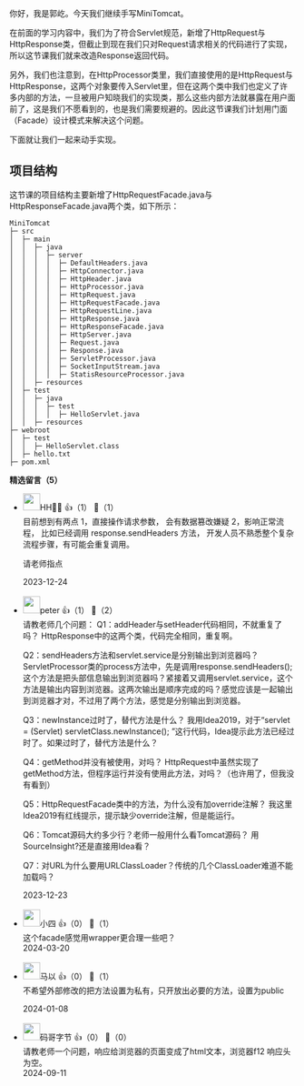 你好，我是郭屹。今天我们继续手写MiniTomcat。

在前面的学习内容中，我们为了符合Servlet规范，新增了HttpRequest与HttpResponse类，但截止到现在我们只对Request请求相关的代码进行了实现，所以这节课我们就来改造Response返回代码。

另外，我们也注意到，在HttpProcessor类里，我们直接使用的是HttpRequest与HttpResponse，这两个对象要传入Servlet里，但在这两个类中我们也定义了许多内部的方法，一旦被用户知晓我们的实现类，那么这些内部方法就暴露在用户面前了，这是我们不愿看到的，也是我们需要规避的。因此这节课我们计划用门面（Facade）设计模式来解决这个问题。

下面就让我们一起来动手实现。

## 项目结构

这节课的项目结构主要新增了HttpRequestFacade.java与HttpResponseFacade.java两个类，如下所示：

```plain
MiniTomcat
├─ src
│  ├─ main
│  │  ├─ java
│  │  │  ├─ server
│  │  │  │  ├─ DefaultHeaders.java
│  │  │  │  ├─ HttpConnector.java
│  │  │  │  ├─ HttpHeader.java
│  │  │  │  ├─ HttpProcessor.java
│  │  │  │  ├─ HttpRequest.java
│  │  │  │  ├─ HttpRequestFacade.java
│  │  │  │  ├─ HttpRequestLine.java
│  │  │  │  ├─ HttpResponse.java
│  │  │  │  ├─ HttpResponseFacade.java
│  │  │  │  ├─ HttpServer.java
│  │  │  │  ├─ Request.java
│  │  │  │  ├─ Response.java
│  │  │  │  ├─ ServletProcessor.java
│  │  │  │  ├─ SocketInputStream.java
│  │  │  │  ├─ StatisResourceProcessor.java
│  │  ├─ resources
│  ├─ test
│  │  ├─ java
│  │  │  ├─ test
│  │  │  │  ├─ HelloServlet.java
│  │  ├─ resources
├─ webroot
│  ├─ test
│  │  ├─ HelloServlet.class
│  ├─ hello.txt
├─ pom.xml
```
<div><strong>精选留言（5）</strong></div><ul>
<li><img src="https://static001.geekbang.org/account/avatar/00/11/4c/6e/5435e214.jpg" width="30px"><span>HH🐷🐠</span> 👍（1） 💬（1）<div>目前想到有两点
1，直接操作请求参数， 会有数据篡改嫌疑
2，影响正常流程， 比如已经调用 response.sendHeaders 方法， 开发人员不熟悉整个复杂流程步骤，有可能会重复调用。

请老师指点</div>2023-12-24</li><br/><li><img src="https://static001.geekbang.org/account/avatar/00/10/25/87/f3a69d1b.jpg" width="30px"><span>peter</span> 👍（1） 💬（2）<div>请教老师几个问题：
Q1：addHeader与setHeader代码相同，不就重复了吗？
HttpResponse中的这两个类，代码完全相同，重复啊。

Q2：sendHeaders方法和servlet.service是分别输出到浏览器吗？
ServletProcessor类的process方法中，先是调用response.sendHeaders(); 这个方法是把头部信息输出到浏览器吗？紧接着又调用servlet.service，这个方法是输出内容到浏览器。这两次输出是顺序完成的吗？感觉应该是一起输出到浏览器才对，不过用了两个方法，感觉是分别输出到浏览器。

Q3：newInstance过时了，替代方法是什么？
我用Idea2019，对于“servlet = (Servlet) servletClass.newInstance();
”这行代码，Idea提示此方法已经过时了。如果过时了，替代方法是什么？

Q4：getMethod并没有被使用，对吗？
HttpRequest中虽然实现了getMethod方法，但程序运行并没有使用此方法，对吗？（也许用了，但我没有看到）

Q5：HttpRequestFacade类中的方法，为什么没有加override注解？
我这里Idea2019有红线提示，提示缺少override注解，但是能运行。

Q6：Tomcat源码大约多少行？老师一般用什么看Tomcat源码？
用SourceInsight?还是直接用Idea看？

Q7：对URL为什么要用URLClassLoader？传统的几个ClassLoader难道不能加载吗？</div>2023-12-23</li><br/><li><img src="https://static001.geekbang.org/account/avatar/00/10/d4/9a/11134ccc.jpg" width="30px"><span>小四</span> 👍（0） 💬（1）<div>这个facade感觉用wrapper更合理一些吧？</div>2024-03-20</li><br/><li><img src="https://static001.geekbang.org/account/avatar/00/14/83/af/1cb42cd3.jpg" width="30px"><span>马以</span> 👍（0） 💬（1）<div>不希望外部修改的把方法设置为私有，只开放出必要的方法，设置为public
</div>2024-01-08</li><br/><li><img src="https://static001.geekbang.org/account/avatar/00/17/fe/04/bb427e47.jpg" width="30px"><span>码哥字节</span> 👍（0） 💬（0）<div>请教老师一个问题，响应给浏览器的页面变成了html文本，浏览器f12 响应头为空。</div>2024-09-11</li><br/>
</ul>